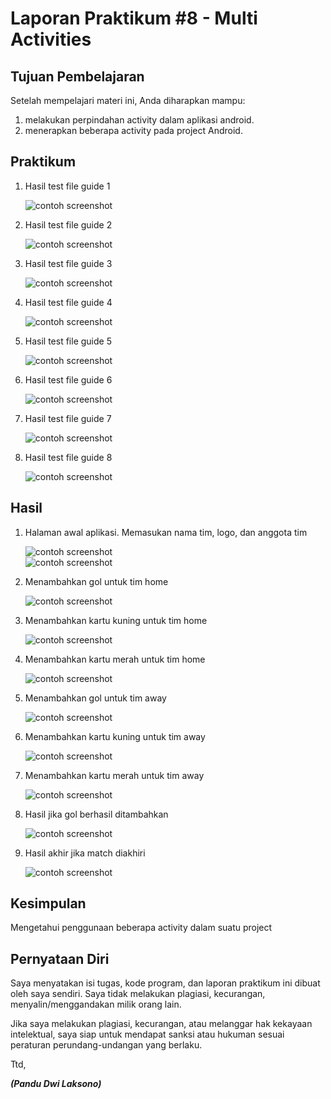 # Laporan Praktikum #8 - Multi Activities

## Tujuan Pembelajaran
Setelah mempelajari materi ini, Anda diharapkan mampu:
1. melakukan perpindahan activity dalam aplikasi android.
2. menerapkan beberapa activity pada project Android.

## Praktikum
1. Hasil test file guide 1

    ![contoh screenshot](img/1.png)<br>

2. Hasil test file guide 2

    ![contoh screenshot](img/2.png)<br>

3. Hasil test file guide 3

    ![contoh screenshot](img/3.png)<br>

4. Hasil test file guide 4

    ![contoh screenshot](img/4.png)<br>

5. Hasil test file guide 5

    ![contoh screenshot](img/5.png)<br>

6. Hasil test file guide 6

    ![contoh screenshot](img/6.png)<br>

7. Hasil test file guide 7

    ![contoh screenshot](img/7.png)<br>

8. Hasil test file guide 8

    ![contoh screenshot](img/8.png)<br>

## Hasil
1. Halaman awal aplikasi. Memasukan nama tim, logo, dan anggota tim

    ![contoh screenshot](img/hasil1.jpg)<br>
    ![contoh screenshot](img/hasil2.jpg)<br>

2. Menambahkan gol untuk tim home

    ![contoh screenshot](img/hasil5.jpg)<br>

3. Menambahkan kartu kuning untuk tim home

    ![contoh screenshot](img/hasil6.jpg)<br>

4. Menambahkan kartu merah untuk tim home

    ![contoh screenshot](img/hasil7.jpg)<br>

5. Menambahkan gol untuk tim away

    ![contoh screenshot](img/hasil8.jpg)<br>

6. Menambahkan kartu kuning untuk tim away

    ![contoh screenshot](img/hasil9.jpg)<br>

7. Menambahkan kartu merah untuk tim away

    ![contoh screenshot](img/hasil10.jpg)<br>

8. Hasil jika gol berhasil ditambahkan

    ![contoh screenshot](img/hasil4.jpg)<br>

9. Hasil akhir jika match diakhiri

    ![contoh screenshot](img/hasil11.jpg)<br>

## Kesimpulan

Mengetahui penggunaan beberapa activity dalam suatu project

## Pernyataan Diri

Saya menyatakan isi tugas, kode program, dan laporan praktikum ini dibuat oleh saya sendiri. Saya tidak melakukan plagiasi, kecurangan, menyalin/menggandakan milik orang lain.

Jika saya melakukan plagiasi, kecurangan, atau melanggar hak kekayaan intelektual, saya siap untuk mendapat sanksi atau hukuman sesuai peraturan perundang-undangan yang berlaku.

Ttd,

***(Pandu Dwi Laksono)***